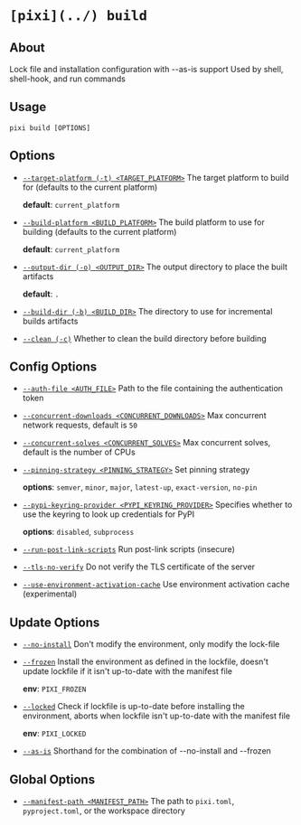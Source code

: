 # `[pixi](../) build`

## About

Lock file and installation configuration with --as-is support Used by shell, shell-hook, and run commands

## Usage

```text
pixi build [OPTIONS]

```

## Options

- [`--target-platform (-t) <TARGET_PLATFORM>`](#arg---target-platform) The target platform to build for (defaults to the current platform)

  **default**: `current_platform`

- [`--build-platform <BUILD_PLATFORM>`](#arg---build-platform) The build platform to use for building (defaults to the current platform)

  **default**: `current_platform`

- [`--output-dir (-o) <OUTPUT_DIR>`](#arg---output-dir) The output directory to place the built artifacts

  **default**: `.`

- [`--build-dir (-b) <BUILD_DIR>`](#arg---build-dir) The directory to use for incremental builds artifacts

- [`--clean (-c)`](#arg---clean) Whether to clean the build directory before building

## Config Options

- [`--auth-file <AUTH_FILE>`](#arg---auth-file) Path to the file containing the authentication token

- [`--concurrent-downloads <CONCURRENT_DOWNLOADS>`](#arg---concurrent-downloads) Max concurrent network requests, default is `50`

- [`--concurrent-solves <CONCURRENT_SOLVES>`](#arg---concurrent-solves) Max concurrent solves, default is the number of CPUs

- [`--pinning-strategy <PINNING_STRATEGY>`](#arg---pinning-strategy) Set pinning strategy

  **options**: `semver`, `minor`, `major`, `latest-up`, `exact-version`, `no-pin`

- [`--pypi-keyring-provider <PYPI_KEYRING_PROVIDER>`](#arg---pypi-keyring-provider) Specifies whether to use the keyring to look up credentials for PyPI

  **options**: `disabled`, `subprocess`

- [`--run-post-link-scripts`](#arg---run-post-link-scripts) Run post-link scripts (insecure)

- [`--tls-no-verify`](#arg---tls-no-verify) Do not verify the TLS certificate of the server

- [`--use-environment-activation-cache`](#arg---use-environment-activation-cache) Use environment activation cache (experimental)

## Update Options

- [`--no-install`](#arg---no-install) Don't modify the environment, only modify the lock-file

- [`--frozen`](#arg---frozen) Install the environment as defined in the lockfile, doesn't update lockfile if it isn't up-to-date with the manifest file

  **env**: `PIXI_FROZEN`

- [`--locked`](#arg---locked) Check if lockfile is up-to-date before installing the environment, aborts when lockfile isn't up-to-date with the manifest file

  **env**: `PIXI_LOCKED`

- [`--as-is`](#arg---as-is) Shorthand for the combination of --no-install and --frozen

## Global Options

- [`--manifest-path <MANIFEST_PATH>`](#arg---manifest-path) The path to `pixi.toml`, `pyproject.toml`, or the workspace directory
